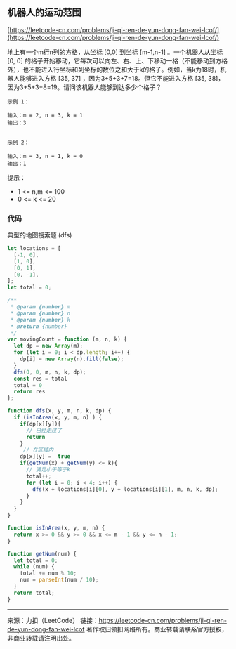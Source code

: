 ## 机器人的运动范围

[https://leetcode-cn.com/problems/ji-qi-ren-de-yun-dong-fan-wei-lcof/](https://leetcode-cn.com/problems/ji-qi-ren-de-yun-dong-fan-wei-lcof/)



地上有一个m行n列的方格，从坐标 [0,0] 到坐标 [m-1,n-1] 。一个机器人从坐标 [0, 0] 的格子开始移动，它每次可以向左、右、上、下移动一格（不能移动到方格外），也不能进入行坐标和列坐标的数位之和大于k的格子。例如，当k为18时，机器人能够进入方格 [35, 37] ，因为3+5+3+7=18。但它不能进入方格 [35, 38]，因为3+5+3+8=19。请问该机器人能够到达多少个格子？

 

```
示例 1：

输入：m = 2, n = 3, k = 1
输出：3


示例 2：

输入：m = 3, n = 1, k = 0
输出：1
```



提示：

* 1 <= n,m <= 100
* 0 <= k <= 20





### 代码



典型的地图搜索题  (dfs)



```js
let locations = [
  [-1, 0],
  [1, 0],
  [0, 1],
  [0, -1],
];
let total = 0;

/**
 * @param {number} m
 * @param {number} n
 * @param {number} k
 * @return {number}
 */
var movingCount = function (m, n, k) {
  let dp = new Array(m);
  for (let i = 0; i < dp.length; i++) {
    dp[i] = new Array(n).fill(false);
  }
  dfs(0, 0, m, n, k, dp);
  const res = total 
  total = 0 
  return res 
};

function dfs(x, y, m, n, k, dp) {
  if (isInArea(x, y, m, n) ) {
    if(dp[x][y]){
      // 已经走过了
      return
    }
     // 在区域内
    dp[x][y] =  true 
    if(getNum(x) + getNum(y) <= k){
      // 满足小于等于k
      total++;
      for (let i = 0; i < 4; i++) {
        dfs(x + locations[i][0], y + locations[i][1], m, n, k, dp);
      }
    }
  }
}

function isInArea(x, y, m, n) {
  return x >= 0 && y >= 0 && x <= m - 1 && y <= n - 1;
}

function getNum(num) {
  let total = 0;
  while (num) {
    total += num % 10;
    num = parseInt(num / 10);
  }
  return total;
}
```













-----

来源：力扣（LeetCode）
链接：https://leetcode-cn.com/problems/ji-qi-ren-de-yun-dong-fan-wei-lcof
著作权归领扣网络所有。商业转载请联系官方授权，非商业转载请注明出处。




























